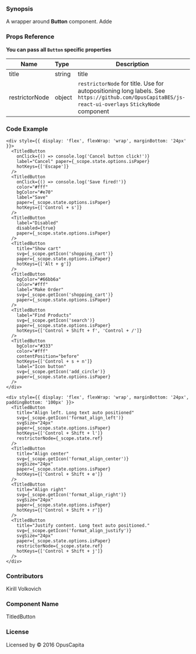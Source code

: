### Synopsis

A wrapper around **Button** component. Adde

### Props Reference

**You can pass all `Button` specific properties**

| Name                          | Type                  | Description                                                |
| ------------------------------|:----------------------| -----------------------------------------------------------|
| title | string | title |
| restrictorNode | object | `restrictorNode` for title. Use for autopositioning long labels. See `https://github.com/OpusCapitaBES/js-react-ui-overlays` `StickyNode` component |

### Code Example

```
<div style={{ display: 'flex', flexWrap: 'wrap', marginBottom: '24px' }}>
  <TitledButton 
    onClick={() => console.log('Cancel button click!')}
    label="Cancel" paper={_scope.state.options.isPaper}
    hotKeys={['Escape']}
  />
  <TitledButton 
    onClick={() => console.log('Save fired!')}
    color="#fff" 
    bgColor="#e70" 
    label="Save" 
    paper={_scope.state.options.isPaper} 
    hotKeys={['Control + s']}
  />
  <TitledButton 
    label="Disabled"
    disabled={true}
    paper={_scope.state.options.isPaper}
  />
  <TitledButton 
    title="Show cart"
    svg={_scope.getIcon('shopping_cart')}
    paper={_scope.state.options.isPaper} 
    hotKeys={['Alt + g']}
  />
  <TitledButton
    bgColor="#66bb6a"
    color="#fff"
    label="Make Order"
    svg={_scope.getIcon('shopping_cart')}
    paper={_scope.state.options.isPaper}
  />
  <TitledButton 
    label="Find Products"
    svg={_scope.getIcon('search')}
    paper={_scope.state.options.isPaper}
    hotKeys={['Control + Shift + f', 'Control + /']}
  />
  <TitledButton
    bgColor="#333"
    color="#fff"
    contentPosition="before"
    hotKeys={['Control + s + n']}
    label="Icon button"
    svg={_scope.getIcon('add_circle')}
    paper={_scope.state.options.isPaper}
  />
</div>

<div style={{ display: 'flex', flexWrap: 'wrap', marginBottom: '24px', paddingBottom: '100px' }}>
  <TitledButton
    title="Align left. Long text auto positioned"
    svg={_scope.getIcon('format_align_left')}
    svgSize="24px"
    paper={_scope.state.options.isPaper} 
    hotKeys={['Control + Shift + l']}
    restrictorNode={_scope.state.ref}
  />
  <TitledButton
    title="Align center"
    svg={_scope.getIcon('format_align_center')}
    svgSize="24px"
    paper={_scope.state.options.isPaper} 
    hotKeys={['Control + Shift + e']}
  />
  <TitledButton
    title="Align right"
    svg={_scope.getIcon('format_align_right')}
    svgSize="24px"
    paper={_scope.state.options.isPaper} 
    hotKeys={['Control + Shift + r']}
  />
  <TitledButton
    title="Justify content. Long text auto positioned."
    svg={_scope.getIcon('format_align_justify')}
    svgSize="24px"
    paper={_scope.state.options.isPaper} 
    restrictorNode={_scope.state.ref}
    hotKeys={['Control + Shift + j']}
  />
</div>
``` 

### Contributors
Kirill Volkovich

### Component Name

TitledButton

### License

Licensed by © 2016 OpusCapita

